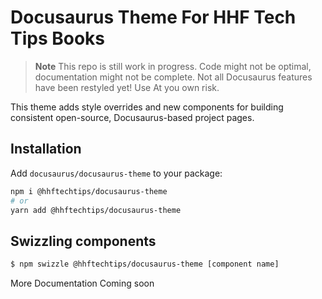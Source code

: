 # Docusaurus Theme For HHF Tech Tips Books

> **Note**
> This repo is still work in progress. Code might not be optimal, documentation might not be complete. Not all Docusaurus features have been restyled yet! Use At you own risk.

This theme adds style overrides and new components for building consistent open-source, Docusaurus-based project pages.

## Installation

Add `docusaurus/docusaurus-theme` to your package:

```bash
npm i @hhftechtips/docusaurus-theme
# or
yarn add @hhftechtips/docusaurus-theme
```

## Swizzling components

```bash
$ npm swizzle @hhftechtips/docusaurus-theme [component name]
```

More Documentation Coming soon
